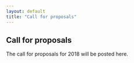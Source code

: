 ```yaml
---
layout: default
title: "Call for proposals"
---
```

## Call for proposals

The call for proposals for 2018 will be posted here.
